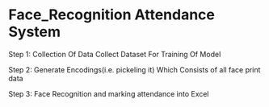 # Face_Recognition Attendance System

Step 1: Collection Of Data
        Collect Dataset For Training Of Model

Step 2: Generate Encodings(i.e. pickeling it) 
        Which Consists of all face print data

Step 3: Face Recognition and marking attendance into Excel
        
        
